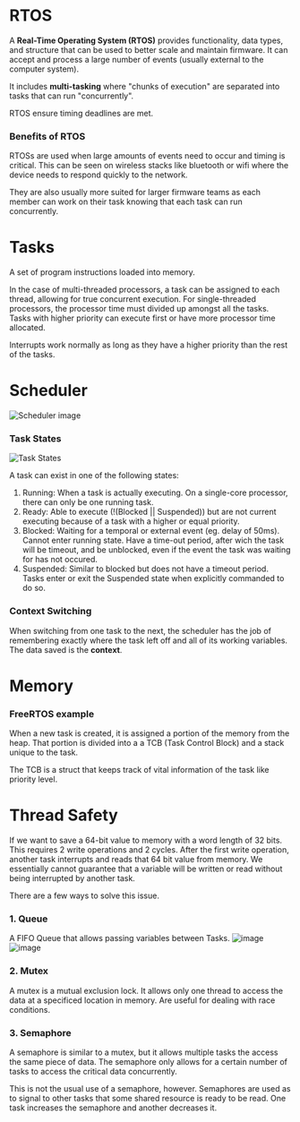 # RTOS

A **Real-Time Operating System (RTOS)** provides functionality, data types, and structure that can be used to better scale and maintain firmware. It can accept and process a large number of events (usually external to the computer system).

It includes **multi-tasking** where "chunks of execution" are separated into tasks that can run "concurrently".

RTOS ensure timing deadlines are met.

### Benefits of RTOS

RTOSs are used when large amounts of events need to occur and timing is critical. This can be seen on wireless stacks like bluetooth or wifi where the device needs to respond quickly to the network.

They are also usually more suited for larger firmware teams as each member can work on their task knowing that each task can run concurrently.
# Tasks

A set of program instructions loaded into memory.

In the case of multi-threaded processors, a task can be assigned to each thread, allowing for true concurrent execution. For single-threaded processors, the processor time must divided up amongst all the tasks. Tasks with higher priority can execute first or have more processor time allocated.

Interrupts work normally as long as they have a higher priority than the rest of the tasks.

# Scheduler

![Scheduler image](https://user-images.githubusercontent.com/43387528/231057559-c6af929a-c09d-4e26-935c-ed02bbe001a4.png)

### Task States
![Task States](https://user-images.githubusercontent.com/43387528/231058868-966f3067-69df-4eaf-8eda-1b50091f4d9f.png)

A task can exist in one of the following states:
1. Running: When a task is actually executing. On a single-core processor, there can only be one running task.
2. Ready: Able to execute (!(Blocked || Suspended)) but are not current executing because of a task with a higher or equal priority.
3. Blocked: Waiting for a temporal or external event (eg. delay of 50ms). Cannot enter running state. Have a time-out period, after wich the task will be timeout, and be unblocked, even if the event the task was waiting for has not occured.
4. Suspended: Similar to blocked but does not have a timeout period. Tasks enter or exit the Suspended state when explicitly commanded to do so.

### Context Switching

When switching from one task to the next, the scheduler has the job of remembering exactly where the task left off and all of its working variables. The data saved is the **context**.

# Memory

### FreeRTOS example

When a new task is created, it is assigned a portion of the memory from the heap. That portion is divided into a a TCB (Task Control Block) and a stack unique to the task.

The TCB is a struct that keeps track of vital information of the task like priority level.

# Thread Safety

If we want to save a 64-bit value to memory with a word length of 32 bits. This requires 2 write operations and 2 cycles. After the first write operation, another task interrupts and reads that 64 bit value from memory. We essentially cannot guarantee that a variable will be written or read without being interrupted by another task.

There are a few ways to solve this issue.
### 1. Queue

A FIFO Queue that allows passing variables between Tasks.
![image](https://user-images.githubusercontent.com/43387528/231063658-984cf6cc-3f81-4eb1-a4f6-dc75d0143fbc.png)
![image](https://user-images.githubusercontent.com/43387528/231063677-47cb7c43-a138-4166-ac59-6343d641df7c.png)

### 2. Mutex

A mutex is a mutual exclusion lock. It allows only one thread to access the data at a specificed location in memory. Are useful for dealing with race conditions.

### 3. Semaphore

A semaphore is similar to a mutex, but it allows multiple tasks the access the same piece of data. The semaphore only allows for a certain number of tasks to access the critical data concurrently.

This is not the usual use of a semaphore, however. Semaphores are used as to signal to other tasks that some shared resource is ready to be read. One task increases the semaphore and another decreases it.
